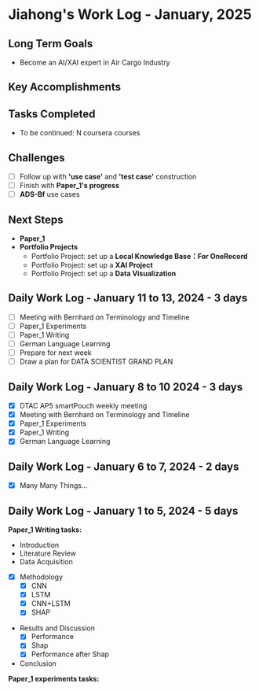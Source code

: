 # Jiahong's Work Log - January, 2025

## Long Term Goals

* Become an AI/XAI expert in Air Cargo Industry

## **Key Accomplishments**



## **Tasks Completed**

* To be continued: N coursera courses

## **Challenges**

* [ ] Follow up with **'use case'** and **'test case'** construction
* [ ] Finish with **Paper_1's progress**
* [ ] **ADS-Bf** use cases

## **Next Steps**

* **Paper_1**
* **Portfolio Projects**
  - Portfolio Project: set up a **Local Knowledge Base：For OneRecord**
  - Portfolio Project: set up a **XAI Project**
  - Portfolio Project: set up a **Data Visualization**


## Daily Work Log - January 11 to 13, 2024 - **3 days**

  - [ ] Meeting with Bernhard on Terminology and Timeline
  - [ ] Paper_1 Experiments
  - [ ] Paper_1 Writing
  - [ ] German Language Learning
  - [ ] Prepare for next week
  - [ ] Draw a plan for DATA SCIENTIST GRAND PLAN

## Daily Work Log - January 8 to 10 2024 - **3 days**

  - [X] DTAC AP5 smartPouch weekly meeting
  - [X] Meeting with Bernhard on Terminology and Timeline
  - [X] Paper_1 Experiments
  - [X] Paper_1 Writing
  - [X] German Language Learning

## Daily Work Log - January 6 to 7, 2024 - **2 days**

  - [X] Many Many Things...

## Daily Work Log - January 1 to 5, 2024 - **5 days**

**Paper_1 Writing tasks:**
  - Introduction
  - Literature Review
  - Data Acquisition
  - [X] Methodology
    - [X] CNN
    - [X] LSTM
    - [X] CNN+LSTM
    - [X] SHAP
  - Results and Discussion
    - [X] Performance
    - [X] Shap
    - [X] Performance after Shap
  - Conclusion

**Paper_1 experiments tasks:**

